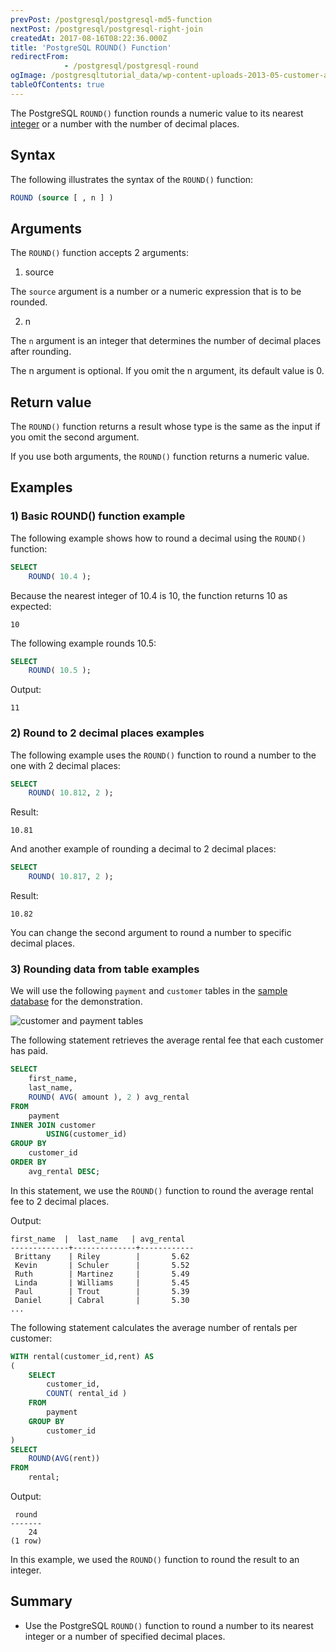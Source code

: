 ```yaml
---
prevPost: /postgresql/postgresql-md5-function
nextPost: /postgresql/postgresql-right-join
createdAt: 2017-08-16T08:22:36.000Z
title: 'PostgreSQL ROUND() Function'
redirectFrom: 
            - /postgresql/postgresql-round
ogImage: /postgresqltutorial_data/wp-content-uploads-2013-05-customer-and-payment-tables.png
tableOfContents: true
---
```



The PostgreSQL `ROUND()` function rounds a numeric value to its nearest [integer](/postgresql/postgresql-integer) or a number with the number of decimal places.

## Syntax

The following illustrates the syntax of the `ROUND()` function:

```sql
ROUND (source [ , n ] )
```

## Arguments

The `ROUND()` function accepts 2 arguments:

1. source

The `source` argument is a number or a numeric expression that is to be rounded.

2. n

The `n` argument is an integer that determines the number of decimal places after rounding.

The n argument is optional. If you omit the n argument, its default value is 0.

## Return value

The `ROUND()` function returns a result whose type is the same as the input if you omit the second argument.

If you use both arguments, the `ROUND()` function returns a numeric value.

## Examples

### 1) Basic ROUND() function example

The following example shows how to round a decimal using the `ROUND()` function:

```sql
SELECT
    ROUND( 10.4 );
```

Because the nearest integer of 10.4 is 10, the function returns 10 as expected:

```text
10
```

The following example rounds 10.5:

```sql
SELECT
    ROUND( 10.5 );
```

Output:

```text
11
```

### 2) Round to 2 decimal places examples

The following example uses the `ROUND()` function to round a number to the one with 2 decimal places:

```sql
SELECT
    ROUND( 10.812, 2 );
```

Result:

```text
10.81
```

And another example of rounding a decimal to 2 decimal places:

```sql
SELECT
    ROUND( 10.817, 2 );
```

Result:

```text
10.82
```

You can change the second argument to round a number to specific decimal places.

### 3) Rounding data from table examples

We will use the following `payment` and `customer` tables in the [sample database](/postgresql/postgresql-getting-started/postgresql-sample-database) for the demonstration.

![customer and payment tables](/postgresqltutorial_data/wp-content-uploads-2013-05-customer-and-payment-tables.png)

The following statement retrieves the average rental fee that each customer has paid.

```sql
SELECT
    first_name,
    last_name,
    ROUND( AVG( amount ), 2 ) avg_rental
FROM
    payment
INNER JOIN customer
        USING(customer_id)
GROUP BY
    customer_id
ORDER BY
    avg_rental DESC;
```

In this statement, we use the `ROUND()` function to round the average rental fee to 2 decimal places.

Output:

```
first_name  |  last_name   | avg_rental
-------------+--------------+------------
 Brittany    | Riley        |       5.62
 Kevin       | Schuler      |       5.52
 Ruth        | Martinez     |       5.49
 Linda       | Williams     |       5.45
 Paul        | Trout        |       5.39
 Daniel      | Cabral       |       5.30
...
```

The following statement calculates the average number of rentals per customer:

```sql
WITH rental(customer_id,rent) AS
(
    SELECT
        customer_id,
        COUNT( rental_id )
    FROM
        payment
    GROUP BY
        customer_id
)
SELECT
    ROUND(AVG(rent))
FROM
    rental;
```

Output:

```
 round
-------
    24
(1 row)
```

In this example, we used the `ROUND()` function to round the result to an integer.

## Summary

- Use the PostgreSQL `ROUND()` function to round a number to its nearest integer or a number of specified decimal places.
